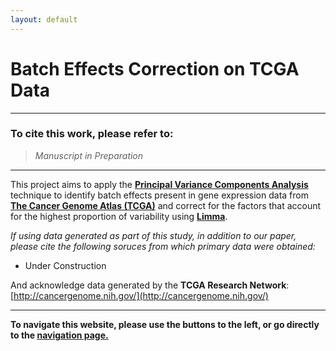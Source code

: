 ```yaml
---
layout: default
---
```


# [](#header-1)Batch Effects Correction on TCGA Data

* * *

### To cite this work, please refer to:

> *Manuscript in Preparation*


* * *

This project aims to apply the [**Principal Variance Components Analysis**](https://www.niehs.nih.gov/research/resources/software/biostatistics/pvca/index.cfm) technique to identify batch effects present in gene expression data from [**The Cancer Genome Atlas (TCGA)**](https://cancergenome.nih.gov/) and correct for the factors that account for the highest proportion of variability using [**Limma**](https://bioconductor.org/packages/release/bioc/html/limma.html).

*If using data generated as part of this study, in addition to our paper, please cite the following soruces from which primary data were obtained:*

* Under Construction 


And acknowledge data generated by the **TCGA Research Network**: [http://cancergenome.nih.gov/](http://cancergenome.nih.gov/)

* * *

**To navigate this website, please use the buttons to the left, or go directly to the [navigation page.](https://insellab.github.io/correctedtcga/navigation)**
